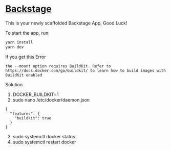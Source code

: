 # [Backstage](https://backstage.io)

This is your newly scaffolded Backstage App, Good Luck!

To start the app, run:

```sh
yarn install
yarn dev
```

If you get this Error 
```
the --mount option requires BuildKit. Refer to https://docs.docker.com/go/buildkit/ to learn how to build images with BuildKit enabled
```
Solution
1. DOCKER_BUILDKIT=1
2. sudo nano /etc/docker/daemon.json
```
{
  "features": {
    "buildkit": true
  }
}
```
3. sudo systemctl docker status
4. sudo systemctl restart docker
